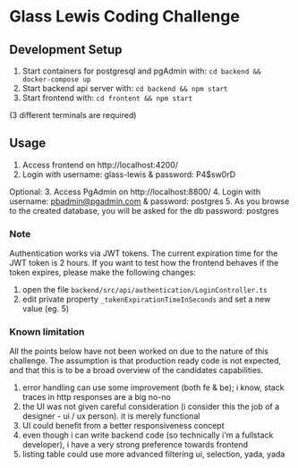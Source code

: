 # Glass Lewis Coding Challenge

## Development Setup

1. Start containers for postgresql and pgAdmin with: ```cd backend && docker-compose up```
2. Start backend api server with: ```cd backend && npm start```
3. Start frontend with: ```cd frontent && npm start```

(3 different terminals are required)

## Usage
1. Access frontend on http://localhost:4200/
2. Login with username: glass-lewis & password: P4$sw0rD

Optional:
3. Access PgAdmin on http://localhost:8800/
4. Login with username: pbadmin@pgadmin.com & password: postgres
5. As you browse to the created database, you will be asked for the db password: postgres

### Note
Authentication works via JWT tokens. The current expiration time for the JWT token is 2 hours.
If you want to test how the frontend behaves if the token expires, please make the following changes:
1. open the file ```backend/src/api/authentication/LoginController.ts```
2. edit private property ```_tokenExpirationTimeInSeconds``` and set a new value (eg. 5)

### Known limitation
All the points below have not been worked on due to the nature of this challenge.
The assumption is that production ready code is not expected, and that this is to be a broad overview of the candidates capabilities.
1. error handling can use some improvement (both fe & be); i know, stack traces in http responses are a big no-no
2. the UI was not given careful consideration (i consider this the job of a designer - ui / ux person). it is merely functional
3. UI could benefit from a better responsiveness concept
4. even though i can write backend code (so technically i'm a fullstack developer), i have a very strong preference towards frontend
5. listing table could use more advanced filtering ui, selection, yada, yada
